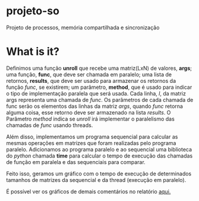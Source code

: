 # projeto-so
Projeto de processos, memória compartilhada e sincronização

# What is it?

Definimos uma função **unroll** que recebe uma matriz(LxN) de valores, **args**; uma função, **func**, que deve ser chamada em paralelo; uma lista de retornos, **results**, que deve ser usado para armazenar os retornos da função *func*, se existirem; um parâmetro, **method**, que é usado para indicar o tipo de implementação paralela que será usada. Cada linha, *l*, da matriz args representa uma chamada de *func*. Os parâmetros de cada chamada de func serão os elementos das linhas da matriz *args*, quando *func* retorna alguma coisa, esse retorno deve ser armazenado na lista *results*. O Parâmetro *method* indica se *unroll* irá implementar o paralelismo das chamadas de *func* usando threads.

Além disso, implementamos um programa sequencial para calcular as mesmas operações em matrizes que foram realizadas pelo programa paralelo. Adicionamos ao programa paralelo e ao sequencial uma biblioteca do *python* chamada **time** para calcular o tempo de execução das chamadas de função em paralela e das sequenciais para comparar.

Feito isso, geramos um gráfico com o tempo de execução de determinados tamanhos de matrizes da sequencial e da thread (execução em paralelo).

É possível ver os gráficos de demais comentários no relatório [aqui.](https://docs.google.com/document/d/1G9IJ7R0-e910tZOYGsLDwndf7WHOZGaDABPCzTYLszU/)
